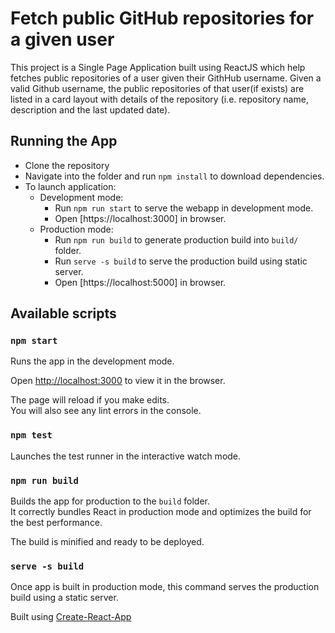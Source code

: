 # Fetch public GitHub repositories for a given user

This project is a Single Page Application built using ReactJS which help fetches public repositories of a user given their GithHub username. Given a valid Github username, the public repositories of that user(if exists) are listed in a card layout with details of the repository (i.e. repository name, description and the last updated date).

## Running the App
- Clone the repository
- Navigate into the folder and run `npm install` to download dependencies.
- To launch application:
  - Development mode:
    - Run `npm run start` to serve the webapp in development mode.
    - Open [https://localhost:3000] in browser.
  - Production mode:
    - Run `npm run build` to generate production build into `build/` folder.
    - Run `serve -s build` to serve the production build using static server.
    - Open [https://localhost:5000] in browser.


## Available scripts 

### `npm start`

Runs the app in the development mode.<br />

Open [http://localhost:3000](http://localhost:3000) to view it in the browser.

The page will reload if you make edits.<br />
You will also see any lint errors in the console.

### `npm test`

Launches the test runner in the interactive watch mode.<br />

### `npm run build`

Builds the app for production to the `build` folder.<br />
It correctly bundles React in production mode and optimizes the build for the best performance.

The build is minified and ready to be deployed.<br />

### `serve -s build`

Once app is built in production mode, this command serves the production build using a static server.

Built using [Create-React-App](https://github.com/facebook/create-react-app)
